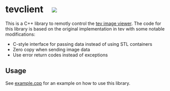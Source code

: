 # tevclient &nbsp;&nbsp; ![](https://github.com/westlicht/tevclient/workflows/CI/badge.svg)

This is a C++ library to remotly control the [tev image viewer](https://github.com/Tom94/tev). The code for this library is based on the original implementation in tev with some notable modifications:

- C-style interface for passing data instead of using STL containers
- Zero copy when sending image data
- Use error return codes instead of exceptions

## Usage

See [example.cpp](example/example.cpp) for an example on how to use this library.
